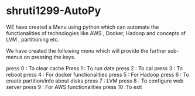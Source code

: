 # shruti1299-AutoPy
WE have created a Menu using python which can automate the functionalities of technologies like AWS , Docker, Hadoop and concepts of LVM , partitioning etc.

We have created the following menu which will provide the further sub-menus on pressing the keys.

   press 0 : To clear cache
   Press 1 : To run date
   press 2 : To cal 
   press 3 : To reboot
   press 4 : For docker functionalities
   press 5 : For Hadoop 
   press 6 : To create partition/info about disks
   press 7 : LVM
   press 8 : To configure web server
   press 9 : For AWS functionalities
   press 10 :To exit     
   
